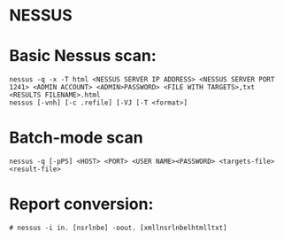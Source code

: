 # NESSUS

# Basic Nessus scan:

```
nessus -q -x -T html <NESSUS SERVER IP ADDRESS> <NESSUS SERVER PORT 1241> <ADMIN ACCOUNT> <ADMIN>PASSWORD> <FILE WITH TARGETS>,txt <RESULTS FILENAME>.html
nessus [-vnh] [-c .refile] [-VJ [-T <format>]
```

# Batch-mode scan
```
nessus -q [-pPS] <HOST> <PORT> <USER NAME><PASSWORD> <targets-file> <result-file>
```

# Report conversion:
```
# nessus -i in. [nsrlnbe] -oout. [xmllnsrlnbelhtmlltxt]
```